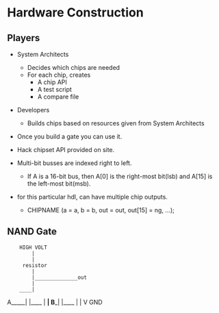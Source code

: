 # Hardware Construction

## Players

+ System Architects
    + Decides which chips are needed
    + For each chip, creates
        + A chip API
        + A test script
        + A compare file
+ Developers
    + Builds chips based on resources given from System Architects

+ Once you build a gate you can use it.
+ Hack chipset API provided on site.
+ Multi-bit busses are indexed right to left.
    + If A is a 16-bit bus, then A[0] is the right-most bit(lsb) and A[15] is the left-most bit(msb).
+ for this particular hdl, can have multiple chip outputs.
    + CHIPNAME (a = a, b = b, out = out, out[15] = ng, ...);

## NAND Gate

        HIGH VOLT
            |
            |
         resistor
            |
            |______________out
            |
        ____|
 A_____|
       |____
            |
        ____|
 B_____|
       |____
            |
            |
            V
           GND